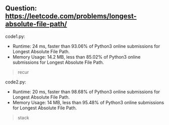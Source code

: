 ## Question: https://leetcode.com/problems/longest-absolute-file-path/

code1.py:
* Runtime: 24 ms, faster than 93.06% of Python3 online submissions for Longest Absolute File Path.
* Memory Usage: 14.2 MB, less than 85.02% of Python3 online submissions for Longest Absolute File Path.
> recur

code2.py:
* Runtime: 20 ms, faster than 98.68% of Python3 online submissions for Longest Absolute File Path.
* Memory Usage: 14 MB, less than 95.48% of Python3 online submissions for Longest Absolute File Path.
> stack